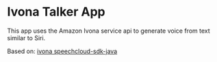 # Ivona Talker App

This app uses the Amazon Ivona service api to generate voice from text similar to Siri.

Based on: [ivona speechcloud-sdk-java](https://github.com/IvonaSoftware/ivona-speechcloud-sdk-java)